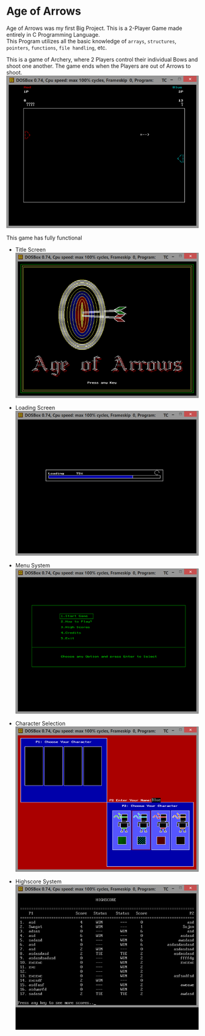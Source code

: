 # Age of Arrows

Age of Arrows was my first Big Project. This is a 2-Player Game made entirely in C Programming Language.  
This Program utilizes all the basic knowledge of `arrays`, `structures`, `pointers`, `functions`, `file handling`, etc.  
  
This is a game of Archery, where 2 Players control their individual Bows and shoot one another. The game ends when the Players are out of Arrows to shoot.  
![Game Screen](https://github.com/LordZed400/Age-of-Arrows/blob/master/Screenshots/Screenshot-13.png "Age of Arrows")
  

This game has fully functional  
- Title Screen
![Title Screen](https://github.com/LordZed400/Age-of-Arrows/blob/master/Screenshots/Screenshot-2.png "Title")
  
- Loading Screen
![Loading Screen](https://github.com/LordZed400/Age-of-Arrows/blob/master/Screenshots/Screenshot-3.png "Loading")
  
- Menu System
![Menu Screen](https://github.com/LordZed400/Age-of-Arrows/blob/master/Screenshots/Screenshot-5.png "Menu")
  
- Character Selection
![Character Selection Screen](https://github.com/LordZed400/Age-of-Arrows/blob/master/Screenshots/Screenshot-11.png "Character Selection")
  
- Highscore System
![Highscore Screen](https://github.com/LordZed400/Age-of-Arrows/blob/master/Screenshots/Screenshot-7.png "Title Screen")
  


